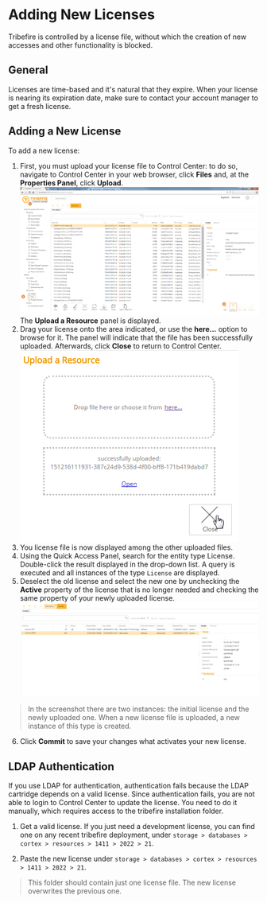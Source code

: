 # Adding New Licenses

Tribefire is controlled by a license file, without which the creation of new accesses and other functionality is blocked.

## General
Licenses are time-based and it's natural that they expire. When your license is nearing its expiration date, make sure to contact your account manager to get a fresh license.

## Adding a New License
To add a new license:
1. First, you must upload your license file to Control Center: to do so, navigate to Control Center in your web browser, click **Files** and, at the **Properties Panel**, click **Upload**.
   ![](../images/NewLicense.png)
   The **Upload a Resource** panel is displayed.
2. Drag your license onto the area indicated, or use the **here...** option to browse for it. The panel will indicate that the file has been successfully uploaded. Afterwards, click **Close** to return to Control Center. 
![](../images/NewLicense02.png)
3. You license file is now displayed among the other uploaded files.
4. Using the Quick Access Panel, search for the entity type License. Double-click the result displayed in the drop-down list. A query is executed and all instances of the type `License` are displayed.
5. Deselect the old license and select the new one by unchecking the **Active** property of the license that is no longer needed and checking the same property of your newly uploaded license. 
![](../images/NewLicense05.png) 
> In the screenshot there are two instances: the initial license and the newly uploaded one. When a new license file is uploaded, a new instance of this type is created.
6. Click **Commit** to save your changes what activates your new license.

## LDAP Authentication

If you use LDAP for authentication, authentication fails because the LDAP cartridge depends on a valid license. Since authentication fails, you are not able to login to Control Center to update the license. You need to do it manually, which requires access to the tribefire installation folder.

1. Get a valid license. If you just need a development license, you can find one on any recent tribefire deployment, under `storage > databases > cortex > resources > 1411 > 2022 > 21`.

2. Paste the new license under `storage > databases > cortex > resources > 1411 > 2022 > 21`.
> This folder should contain just one license file. The new license overwrites the previous one.
